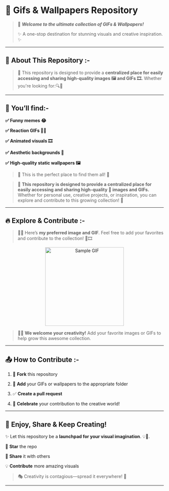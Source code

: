 <h1> 🎨 Gifs & Wallpapers Repository </h1>

> 📂 **_Welcome to the ultimate collection of GIFs & Wallpapers!_**
>
> ✨ A one-stop destination for stunning visuals and creative inspiration. ✨

---

## 📌 About This Repository :-

> 📁 This repository is designed to provide a **centralized place for easily accessing and sharing high-quality images 🖼️ and GIFs 🎞️.** Whether you're looking for:🔍📸

---

## 🎯 You’ll find:-

**✅ Funny memes 😂**

**✅ Reaction GIFs 🤔😲**

**✅ Animated visuals 🎞️**

**✅ Aesthetic backgrounds 🌅**

**✅ High-quality static wallpapers 🖼️**

> 🚀 This is the perfect place to find them all! 🚀

> 📌 **This repository is designed to provide a centralized place for easily accessing and sharing high-quality 🎨 images and GIFs.** Whether for personal use, creative projects, or inspiration, you can explore and contribute to this growing collection! 🌟

---

## 🔥 Explore & Contribute :-

> 📸✨ Here’s **my preferred image and GIF**. Feel free to add your favorites and contribute to the collection! 🎨🎞️

 <p align="center">
  <img src="https://media.giphy.com/media/jt7bAtEijhurm/giphy.gif" width="250" alt="Sample GIF"/>
</p> 

> 🎨✨ **We welcome your creativity!** Add your favorite images or GIFs to help grow this awesome collection.

---

## 📤 How to Contribute :-
 
1. 🍴 **Fork** this repository 

2. 📁 **Add** your GIFs or wallpapers to the appropriate folder 

3. ✅ **Create a pull request** 

4. 🎉 **Celebrate** your contribution to the creative world!

---

## 🚀 Enjoy, Share & Keep Creating! 

✨ Let this repository be a **launchpad for your visual imagination**. 💡🎨.

🌟 **Star** the repo

🔄 **Share** it with others  

💡 **Contribute** more amazing visuals

> 🎭 Creativity is contagious—spread it everywhere! 🎨

---
